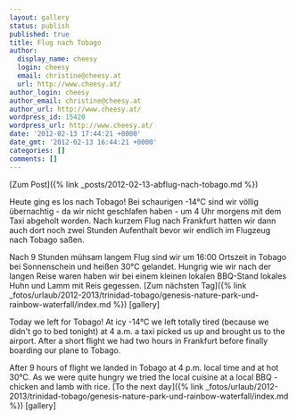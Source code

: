 ```yaml
---
layout: gallery
status: publish
published: true
title: Flug nach Tobago
author:
  display_name: cheesy
  login: cheesy
  email: christine@cheesy.at
  url: http://www.cheesy.at/
author_login: cheesy
author_email: christine@cheesy.at
author_url: http://www.cheesy.at/
wordpress_id: 15420
wordpress_url: http://www.cheesy.at/
date: '2012-02-13 17:44:21 +0000'
date_gmt: '2012-02-13 16:44:21 +0000'
categories: []
comments: []
---
```


[Zum Post]({% link _posts/2012-02-13-abflug-nach-tobago.md %})
<!--:de-->Heute ging es los nach Tobago! Bei schaurigen -14°C sind wir völlig übernachtig - da wir nicht geschlafen haben - um 4 Uhr morgens mit dem Taxi abgeholt worden. Nach kurzem Flug nach Frankfurt hatten wir dann auch dort noch zwei Stunden Aufenthalt bevor wir endlich im Flugzeug nach Tobago saßen.
Nach 9 Stunden mühsam langem Flug sind wir um 16:00 Ortszeit in Tobago bei Sonnenschein und heißen 30°C gelandet. Hungrig wie wir nach der langen Reise waren haben wir bei einem kleinen lokalen BBQ-Stand lokales Huhn und Lamm mit Reis gegessen.
[Zum nächsten Tag]({% link _fotos/urlaub/2012-2013/trinidad-tobago/genesis-nature-park-und-rainbow-waterfall/index.md %})
[gallery]
<!--:--><!--:en-->Today we left for Tobago! At icy -14°C we left totally tired (because we didn't go to bed tonight) at 4 a.m. a taxi picked us up and brought us to the airport. After a short flight we had two hours in Frankfurt before finally boarding our plane to Tobago.
After 9 hours of flight we landed in Tobago at 4 p.m. local time and at hot 30°C. As we were quite hungry we tried the local cuisine at a local BBQ - chicken and lamb with rice.
[To the next day]({% link _fotos/urlaub/2012-2013/trinidad-tobago/genesis-nature-park-und-rainbow-waterfall/index.md %})
[gallery]<!--:-->
